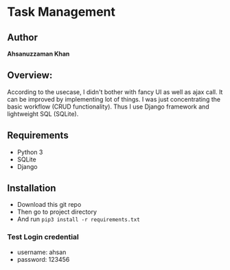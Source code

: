 Task Management
====================

## Author

__Ahsanuzzaman Khan__

## Overview:
According to the usecase, I didn't bother with fancy UI as well as ajax call. It can be improved by implementing lot 
of things. I was just concentrating the basic workflow (CRUD functionality). Thus I use Django framework and 
lightweight SQL (SQLite).


## Requirements
- Python 3
- SQLite
- Django

## Installation
- Download this git repo
- Then go to project directory
- And run `pip3 install -r requirements.txt` 

### Test Login credential
- username: ahsan
- password: 123456